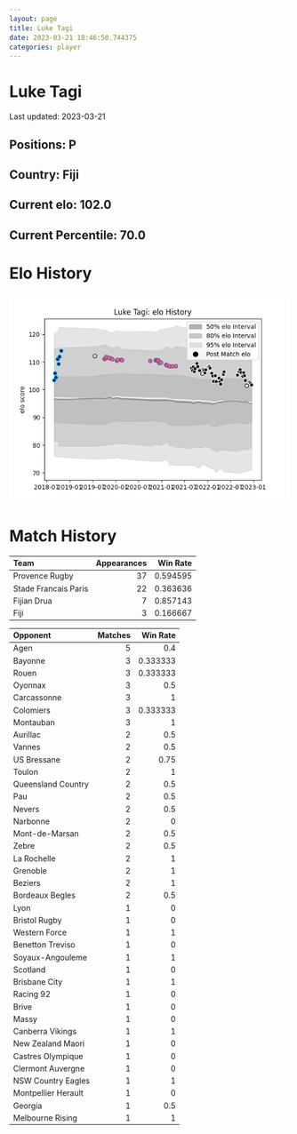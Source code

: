 ```yaml
---  
layout: page  
title: Luke Tagi  
date: 2023-03-21 18:46:50.744375  
categories: player  
---
```

# Luke Tagi


Last updated: 2023-03-21
## Positions: P

## Country: Fiji

## Current elo: 102.0

## Current Percentile: 70.0

# Elo History


![elo history](history_LukeTagi.png)
# Match History


| Team                 |   Appearances |   Win Rate |
|:---------------------|--------------:|-----------:|
| Provence Rugby       |            37 |   0.594595 |
| Stade Francais Paris |            22 |   0.363636 |
| Fijian Drua          |             7 |   0.857143 |
| Fiji                 |             3 |   0.166667 |

| Opponent            |   Matches |   Win Rate |
|:--------------------|----------:|-----------:|
| Agen                |         5 |   0.4      |
| Bayonne             |         3 |   0.333333 |
| Rouen               |         3 |   0.333333 |
| Oyonnax             |         3 |   0.5      |
| Carcassonne         |         3 |   1        |
| Colomiers           |         3 |   0.333333 |
| Montauban           |         3 |   1        |
| Aurillac            |         2 |   0.5      |
| Vannes              |         2 |   0.5      |
| US Bressane         |         2 |   0.75     |
| Toulon              |         2 |   1        |
| Queensland Country  |         2 |   0.5      |
| Pau                 |         2 |   0.5      |
| Nevers              |         2 |   0.5      |
| Narbonne            |         2 |   0        |
| Mont-de-Marsan      |         2 |   0.5      |
| Zebre               |         2 |   0.5      |
| La Rochelle         |         2 |   1        |
| Grenoble            |         2 |   1        |
| Beziers             |         2 |   1        |
| Bordeaux Begles     |         2 |   0.5      |
| Lyon                |         1 |   0        |
| Bristol Rugby       |         1 |   0        |
| Western Force       |         1 |   1        |
| Benetton Treviso    |         1 |   0        |
| Soyaux-Angouleme    |         1 |   1        |
| Scotland            |         1 |   0        |
| Brisbane City       |         1 |   1        |
| Racing 92           |         1 |   0        |
| Brive               |         1 |   0        |
| Massy               |         1 |   0        |
| Canberra Vikings    |         1 |   1        |
| New Zealand Maori   |         1 |   0        |
| Castres Olympique   |         1 |   0        |
| Clermont Auvergne   |         1 |   0        |
| NSW Country Eagles  |         1 |   1        |
| Montpellier Herault |         1 |   0        |
| Georgia             |         1 |   0.5      |
| Melbourne Rising    |         1 |   1        |